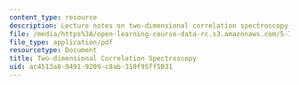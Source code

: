 ```yaml
---
content_type: resource
description: Lecture notes on two-dimensional correlation spectroscopy.
file: /media/https%3A/open-learning-course-data-rc.s3.amazonaws.com/5-74-introductory-quantum-mechanics-ii-spring-2009/ac4513a894919209c8ab310f95ff5031_MIT5_74s09_lec17.pdf
file_type: application/pdf
resourcetype: Document
title: Two-dimensional Correlation Spectroscopy
uid: ac4513a8-9491-9209-c8ab-310f95ff5031
---
```

